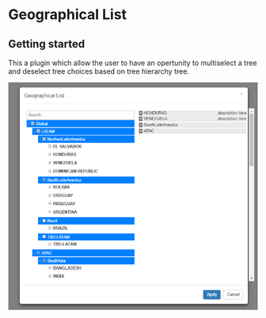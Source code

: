 # Geographical List

## Getting started

This a plugin which allow the user to have an opertunity to multiselect a tree and deselect tree choices based on tree hierarchy tree.


![alt text](screen1.png)
